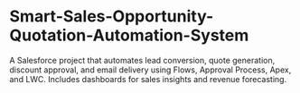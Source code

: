 # Smart-Sales-Opportunity-Quotation-Automation-System
A Salesforce project that automates lead conversion, quote generation, discount approval, and email delivery using Flows, Approval Process, Apex, and LWC. Includes dashboards for sales insights and revenue forecasting.

